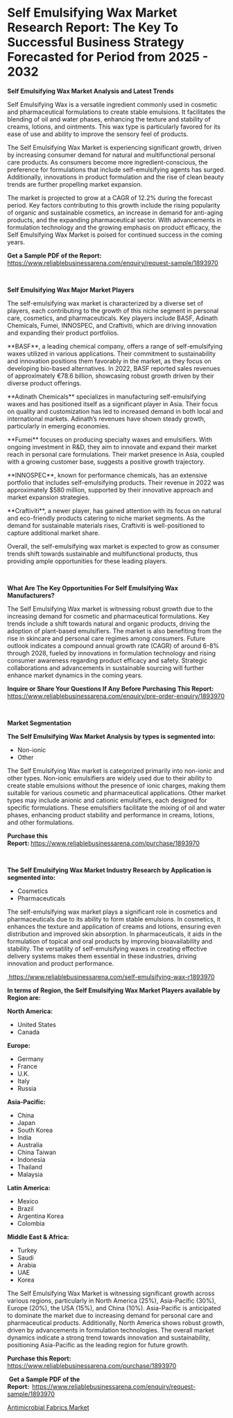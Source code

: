 <p><h1>Self Emulsifying Wax Market Research Report: The Key To Successful Business Strategy Forecasted for Period from 2025 - 2032</h1></p><p><strong>Self Emulsifying Wax Market Analysis and Latest Trends</strong></p>
<p><p>Self Emulsifying Wax is a versatile ingredient commonly used in cosmetic and pharmaceutical formulations to create stable emulsions. It facilitates the blending of oil and water phases, enhancing the texture and stability of creams, lotions, and ointments. This wax type is particularly favored for its ease of use and ability to improve the sensory feel of products.</p><p>The Self Emulsifying Wax Market is experiencing significant growth, driven by increasing consumer demand for natural and multifunctional personal care products. As consumers become more ingredient-conscious, the preference for formulations that include self-emulsifying agents has surged. Additionally, innovations in product formulation and the rise of clean beauty trends are further propelling market expansion.</p><p>The market is projected to grow at a CAGR of 12.2% during the forecast period. Key factors contributing to this growth include the rising popularity of organic and sustainable cosmetics, an increase in demand for anti-aging products, and the expanding pharmaceutical sector. With advancements in formulation technology and the growing emphasis on product efficacy, the Self Emulsifying Wax Market is poised for continued success in the coming years.</p></p>
<p><strong>Get a Sample PDF of the Report:&nbsp;</strong> <a href="https://www.reliablebusinessarena.com/enquiry/request-sample/1893970?utm_campaign=1871&utm_medium=2&utm_source=Github&utm_content=ia&utm_term=06022025&utm_id=self-emulsifying-wax">https://www.reliablebusinessarena.com/enquiry/request-sample/1893970</a></p>
<p>&nbsp;</p>
<p><strong>Self Emulsifying Wax Major Market Players</strong></p>
<p><p>The self-emulsifying wax market is characterized by a diverse set of players, each contributing to the growth of this niche segment in personal care, cosmetics, and pharmaceuticals. Key players include BASF, Adinath Chemicals, Fumei, INNOSPEC, and Craftiviti, which are driving innovation and expanding their product portfolios.</p><p>**BASF**, a leading chemical company, offers a range of self-emulsifying waxes utilized in various applications. Their commitment to sustainability and innovation positions them favorably in the market, as they focus on developing bio-based alternatives. In 2022, BASF reported sales revenues of approximately €78.6 billion, showcasing robust growth driven by their diverse product offerings.</p><p>**Adinath Chemicals** specializes in manufacturing self-emulsifying waxes and has positioned itself as a significant player in Asia. Their focus on quality and customization has led to increased demand in both local and international markets. Adinath’s revenues have shown steady growth, particularly in emerging economies.</p><p>**Fumei** focuses on producing specialty waxes and emulsifiers. With ongoing investment in R&D, they aim to innovate and expand their market reach in personal care formulations. Their market presence in Asia, coupled with a growing customer base, suggests a positive growth trajectory.</p><p>**INNOSPEC**, known for performance chemicals, has an extensive portfolio that includes self-emulsifying products. Their revenue in 2022 was approximately $580 million, supported by their innovative approach and market expansion strategies.</p><p>**Craftiviti**, a newer player, has gained attention with its focus on natural and eco-friendly products catering to niche market segments. As the demand for sustainable materials rises, Craftiviti is well-positioned to capture additional market share.</p><p>Overall, the self-emulsifying wax market is expected to grow as consumer trends shift towards sustainable and multifunctional products, thus providing ample opportunities for these leading players.</p></p>
<p>&nbsp;</p>
<p><strong>What Are The Key Opportunities For Self Emulsifying Wax Manufacturers?</strong></p>
<p><p>The Self Emulsifying Wax market is witnessing robust growth due to the increasing demand for cosmetic and pharmaceutical formulations. Key trends include a shift towards natural and organic products, driving the adoption of plant-based emulsifiers. The market is also benefiting from the rise in skincare and personal care regimes among consumers. Future outlook indicates a compound annual growth rate (CAGR) of around 6-8% through 2028, fueled by innovations in formulation technology and rising consumer awareness regarding product efficacy and safety. Strategic collaborations and advancements in sustainable sourcing will further enhance market dynamics in the coming years.</p></p>
<p><strong>Inquire or Share Your Questions If Any Before Purchasing This Report:</strong> <a href="https://www.reliablebusinessarena.com/enquiry/pre-order-enquiry/1893970?utm_campaign=1871&utm_medium=2&utm_source=Github&utm_content=ia&utm_term=06022025&utm_id=self-emulsifying-wax">https://www.reliablebusinessarena.com/enquiry/pre-order-enquiry/1893970</a></p>
<p>&nbsp;</p>
<p><strong>Market Segmentation</strong></p>
<p><strong>The Self Emulsifying Wax Market Analysis by types is segmented into:</strong></p>
<p><ul><li>Non-ionic</li><li>Other</li></ul></p>
<p><p>The Self Emulsifying Wax market is categorized primarily into non-ionic and other types. Non-ionic emulsifiers are widely used due to their ability to create stable emulsions without the presence of ionic charges, making them suitable for various cosmetic and pharmaceutical applications. Other market types may include anionic and cationic emulsifiers, each designed for specific formulations. These emulsifiers facilitate the mixing of oil and water phases, enhancing product stability and performance in creams, lotions, and other formulations.</p></p>
<p><strong>Purchase this Report:&nbsp;</strong><a href="https://www.reliablebusinessarena.com/purchase/1893970?utm_campaign=1871&utm_medium=2&utm_source=Github&utm_content=ia&utm_term=06022025&utm_id=self-emulsifying-wax">https://www.reliablebusinessarena.com/purchase/1893970</a></p>
<p>&nbsp;</p>
<p><strong>The Self Emulsifying Wax Market Industry Research by Application is segmented into:</strong></p>
<p><ul><li>Cosmetics</li><li>Pharmaceuticals</li></ul></p>
<p><p>The self-emulsifying wax market plays a significant role in cosmetics and pharmaceuticals due to its ability to form stable emulsions. In cosmetics, it enhances the texture and application of creams and lotions, ensuring even distribution and improved skin absorption. In pharmaceuticals, it aids in the formulation of topical and oral products by improving bioavailability and stability. The versatility of self-emulsifying waxes in creating effective delivery systems makes them essential in these industries, driving innovation and product performance.</p></p>
<p><a href="https://www.reliablebusinessarena.com/self-emulsifying-wax-r1893970?utm_campaign=1871&utm_medium=2&utm_source=Github&utm_content=ia&utm_term=06022025&utm_id=self-emulsifying-wax">&nbsp;https://www.reliablebusinessarena.com/self-emulsifying-wax-r1893970</a></p>
<p><strong>In terms of Region, the Self Emulsifying Wax Market Players available by Region are:</strong></p>
<p>
    <p> <strong> North America: </strong>
        <ul>
            <li>United States</li>
            <li>Canada</li>
        </ul>
        </p> 
    <p> <strong> Europe: </strong>
        <ul>
            <li>Germany</li>
            <li>France</li>
            <li>U.K.</li>
            <li>Italy</li>
            <li>Russia</li>
        </ul>
        </p> 
    <p> <strong> Asia-Pacific: </strong>
        <ul>
            <li>China</li>
            <li>Japan</li>
            <li>South Korea</li>
            <li>India</li>
            <li>Australia</li>
            <li>China Taiwan</li>
            <li>Indonesia</li>
            <li>Thailand</li>
            <li>Malaysia</li>
        </ul>
        </p> 
    <p> <strong> Latin America: </strong>
        <ul>
            <li>Mexico</li>
            <li>Brazil</li>
            <li>Argentina Korea</li>
            <li>Colombia</li>
        </ul>
        </p> 
    <p> <strong> Middle East & Africa: </strong>
        <ul>
            <li>Turkey</li>
            <li>Saudi</li>
            <li>Arabia</li>
            <li>UAE</li>
            <li>Korea</li>
        </ul>
    </p>
    </p>
<p><p>The Self Emulsifying Wax Market is witnessing significant growth across various regions, particularly in North America (25%), Asia-Pacific (30%), Europe (20%), the USA (15%), and China (10%). Asia-Pacific is anticipated to dominate the market due to increasing demand for personal care and pharmaceutical products. Additionally, North America shows robust growth, driven by advancements in formulation technologies. The overall market dynamics indicate a strong trend towards innovation and sustainability, positioning Asia-Pacific as the leading region for future growth.</p></p>
<p><strong>Purchase this Report: </strong><a href="https://www.reliablebusinessarena.com/purchase/1893970?utm_campaign=1871&utm_medium=2&utm_source=Github&utm_content=ia&utm_term=06022025&utm_id=self-emulsifying-wax">https://www.reliablebusinessarena.com/purchase/1893970</a></p>
<p>&nbsp;<strong>Get a Sample PDF of the Report:&nbsp;&nbsp;</strong><a href="https://www.reliablebusinessarena.com/enquiry/request-sample/1893970?utm_campaign=1871&utm_medium=2&utm_source=Github&utm_content=ia&utm_term=06022025&utm_id=self-emulsifying-wax">https://www.reliablebusinessarena.com/enquiry/request-sample/1893970</a></p>
<p><strong></strong></p>
<p><p><a href="https://github.com/marloy8/Market-Research-Report-List-7/blob/main/antimicrobial-fabrics-market.md?utm_campaign=1871&utm_medium=2&utm_source=Github&utm_content=ia&utm_term=06022025&utm_id=self-emulsifying-wax">Antimicrobial Fabrics Market</a></p></p>